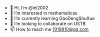 - 👋 Hi, I’m @lei2002
- 👀 I’m interested in mathematicas
- 🌱 I’m currently learning GaoDengShuXue
- 💞️ I’m looking to collaborate on USTB
- 📫 How to reach me 1919810@qq.com

<!---
lei2002/lei2002 is a ✨ special ✨ repository because its `README.md` (this file) appears on your GitHub profile.
You can click the Preview link to take a look at your changes.
--->
